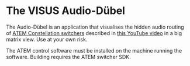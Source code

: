 # The VISUS Audio-Dübel
The Audio-Dübel is an application that visualises the hidden audio routing of [ATEM Constellation switchers](https://www.blackmagicdesign.com/de/developer/products/atem) described in [this YouTube video](https://www.youtube.com/watch?v=SfDLjXa8ptk&ab_channel=RyanSomerfield) in a big matrix view. Use at your own risk.

The ATEM control software must be installed on the machine running the software. Building requires the ATEM switcher SDK.

